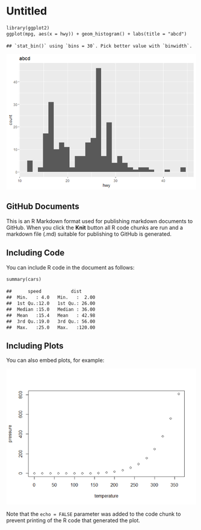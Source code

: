 Untitled
================

    library(ggplot2)
    ggplot(mpg, aes(x = hwy)) + geom_histogram() + labs(title = "abcd")

    ## `stat_bin()` using `bins = 30`. Pick better value with `binwidth`.

![](test_rmd_files/figure-gfm/unnamed-chunk-1-1.png)<!-- -->

GitHub Documents
----------------

This is an R Markdown format used for publishing markdown documents to
GitHub. When you click the **Knit** button all R code chunks are run and
a markdown file (.md) suitable for publishing to GitHub is generated.

Including Code
--------------

You can include R code in the document as follows:

    summary(cars)

    ##      speed           dist       
    ##  Min.   : 4.0   Min.   :  2.00  
    ##  1st Qu.:12.0   1st Qu.: 26.00  
    ##  Median :15.0   Median : 36.00  
    ##  Mean   :15.4   Mean   : 42.98  
    ##  3rd Qu.:19.0   3rd Qu.: 56.00  
    ##  Max.   :25.0   Max.   :120.00

Including Plots
---------------

You can also embed plots, for example:

![](test_rmd_files/figure-gfm/pressure-1.png)<!-- -->

Note that the `echo = FALSE` parameter was added to the code chunk to
prevent printing of the R code that generated the plot.
